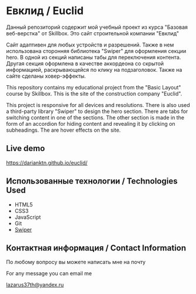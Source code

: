# Евклид / Euclid

Данный репозиторий содержит мой учебный проект из курса "Базовая веб-верстка" от Skillbox.
Это сайт строительной компании "Евклид"

Сайт адаптивен для любых устройств и разрешений.
Также в нем использована сторонняя библиотека "Swiper" для оформления секции hero.
В одной из секций написаны табы для переключения контента.
Другая секция оформлена в качестве аккордеона со скрытой информацией, раскрывающейся по клику на подзаголовок.
Также на сайте сделаны ховер-эффекты.

This repository contains my educational project from the "Basic Layout" course by Skillbox.
This is the site of the construction company "Euclid".

This project is responsive for all devices and resolutions.
There is also used a third-party library "Swiper" to design the hero section.
There are tabs for switching content in one of the sections.
The other section is made in the form of an accordion for hiding content and revealing it by clicking on subheadings.
The are hover effects on the site.

## Live demo

https://darianktn.github.io/euclid/

## Использованные технологии / Technologies Used
- HTML5
- CSS3
- JavaScript
- Git
- [Swiper](https://swiperjs.com/)

## Контактная информация / Contact Information
По любому вопросу вы можете написать мне на почту 

For any message you can email me

lazarus37th@yandex.ru
